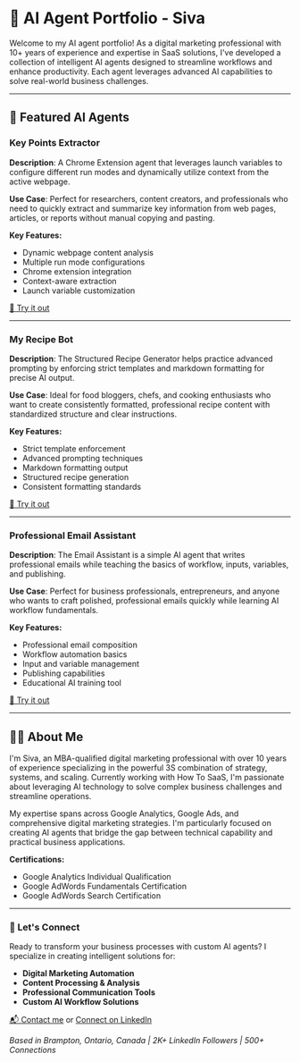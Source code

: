 # 🧠 AI Agent Portfolio - Siva

Welcome to my AI agent portfolio! As a digital marketing professional with 10+ years of experience and expertise in SaaS solutions, I've developed a collection of intelligent AI agents designed to streamline workflows and enhance productivity. Each agent leverages advanced AI capabilities to solve real-world business challenges.

---

## 🚀 Featured AI Agents

### Key Points Extractor  
**Description**: A Chrome Extension agent that leverages launch variables to configure different run modes and dynamically utilize context from the active webpage.

**Use Case**: Perfect for researchers, content creators, and professionals who need to quickly extract and summarize key information from web pages, articles, or reports without manual copying and pasting.

**Key Features:**
- Dynamic webpage content analysis
- Multiple run mode configurations
- Chrome extension integration
- Context-aware extraction
- Launch variable customization

[🔗 Try it out](https://app.mindstudio.ai/agents/key-points-extractor-1f06bd4a)

---

### My Recipe Bot
**Description**: The Structured Recipe Generator helps practice advanced prompting by enforcing strict templates and markdown formatting for precise AI output.

**Use Case**: Ideal for food bloggers, chefs, and cooking enthusiasts who want to create consistently formatted, professional recipe content with standardized structure and clear instructions.

**Key Features:**
- Strict template enforcement
- Advanced prompting techniques
- Markdown formatting output
- Structured recipe generation
- Consistent formatting standards

[🔗 Try it out](https://app.mindstudio.ai/agents/my-recipe-bot-9c33d099/)

---

### Professional Email Assistant
**Description**: The Email Assistant is a simple AI agent that writes professional emails while teaching the basics of workflow, inputs, variables, and publishing.

**Use Case**: Perfect for business professionals, entrepreneurs, and anyone who wants to craft polished, professional emails quickly while learning AI workflow fundamentals.

**Key Features:**
- Professional email composition
- Workflow automation basics
- Input and variable management
- Publishing capabilities
- Educational AI training tool

[🔗 Try it out](https://app.mindstudio.ai/agents/professional-email-assistant-5b44efb8)

---

## 👨‍💼 About Me

I'm Siva, an MBA-qualified digital marketing professional with over 10 years of experience specializing in the powerful 3S combination of strategy, systems, and scaling. Currently working with How To SaaS, I'm passionate about leveraging AI technology to solve complex business challenges and streamline operations.

My expertise spans across Google Analytics, Google Ads, and comprehensive digital marketing strategies. I'm particularly focused on creating AI agents that bridge the gap between technical capability and practical business applications.

**Certifications:**
- Google Analytics Individual Qualification
- Google AdWords Fundamentals Certification  
- Google AdWords Search Certification

---

### 🤝 Let's Connect

Ready to transform your business processes with custom AI agents? I specialize in creating intelligent solutions for:

- **Digital Marketing Automation**
- **Content Processing & Analysis**
- **Professional Communication Tools**
- **Custom AI Workflow Solutions**

[📬 Contact me](mailto:contact@sivasankar.com) or [Connect on LinkedIn](https://www.linkedin.com/in/agsivasankar)

*Based in Brampton, Ontario, Canada | 2K+ LinkedIn Followers | 500+ Connections*
